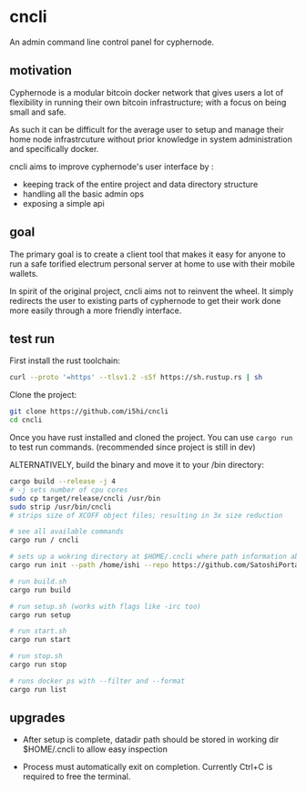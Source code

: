 # cncli

An admin command line control panel for cyphernode.

## motivation

Cyphernode is a modular bitcoin docker network that gives users a lot of flexibility in running their own bitcoin infrastructure; with a focus on being small and safe. 

As such it can be difficult for the average user to setup and manage their home node infrastrcuture without prior knowledge in system administration and specifically docker.

cncli aims to improve cyphernode's user interface by :

- keeping track of the entire project and data directory structure
- handling all the basic admin ops
- exposing a simple api

## goal

The primary goal is to create a client tool that makes it easy for anyone to run a safe torified electrum personal server at home to use with their mobile wallets.

In spirit of the original project, cncli aims not to reinvent the wheel. It simply redirects the user to existing parts of cyphernode to get their work done more easily through a more friendly interface.

## test run

First install the rust toolchain:

```bash
curl --proto '=https' --tlsv1.2 -sSf https://sh.rustup.rs | sh
```

Clone the project:

```bash
git clone https://github.com/i5hi/cncli
cd cncli
```

Once you have rust installed and cloned the project. You can use `cargo run` to test run commands. (recommended since project is still in dev)

ALTERNATIVELY, build the binary and move it to your /bin directory:

```bash
cargo build --release -j 4
# -j sets number of cpu cores
sudo cp target/release/cncli /usr/bin
sudo strip /usr/bin/cncli
# strips size of XCOFF object files; resulting in 3x size reduction
```

```bash
# see all available commands
cargo run / cncli

# sets up a wokring directory at $HOME/.cncli where path information about cyphernode repo is cloned
cargo run init --path /home/ishi --repo https://github.com/SatoshiPortal/cyphernode.git

# run build.sh
cargo run build

# run setup.sh (works with flags like -irc too)
cargo run setup

# run start.sh
cargo run start

# run stop.sh
cargo run stop

# runs docker ps with --filter and --format
cargo run list
```


## upgrades

- After setup is complete, datadir path should be stored in working dir $HOME/.cncli to allow easy inspection

- Process must automatically exit on completion. Currently Ctrl+C is required to free the terminal.

